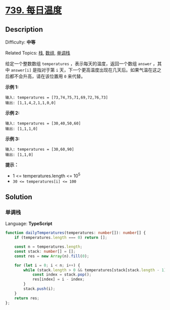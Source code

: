 # [739\. 每日温度](https://leetcode.cn/problems/daily-temperatures/)

## Description

Difficulty: **中等**  

Related Topics: [栈](https://leetcode.cn/tag/stack/), [数组](https://leetcode.cn/tag/array/), [单调栈](https://leetcode.cn/tag/monotonic-stack/)

给定一个整数数组 `temperatures` ，表示每天的温度，返回一个数组 `answer` ，其中 `answer[i]` 是指对于第 `i` 天，下一个更高温度出现在几天后。如果气温在这之后都不会升高，请在该位置用 `0` 来代替。

**示例 1:**

```
输入: temperatures = [73,74,75,71,69,72,76,73]
输出: [1,1,4,2,1,1,0,0]
```

**示例 2:**

```
输入: temperatures = [30,40,50,60]
输出: [1,1,1,0]
```

**示例 3:**

```
输入: temperatures = [30,60,90]
输出: [1,1,0]
```

**提示：**

* 1 <= temperatures.length <= 10<sup>5</sup>
* `30 <= temperatures[i] <= 100`

## Solution

### 单调栈

Language: **TypeScript**

```typescript
function dailyTemperatures(temperatures: number[]): number[] {
    if (temperatures.length === 0) return [];

    const n = temperatures.length;
    const stack: number[] = [];
    const res = new Array(n).fill(0);

    for (let i = 0; i < n; i++) {
        while (stack.length > 0 && temperatures[stack[stack.length - 1]] < temperatures[i]) {
            const index = stack.pop();
            res[index] = i - index;
        }
        stack.push(i);
    }
    return res;
};
```
